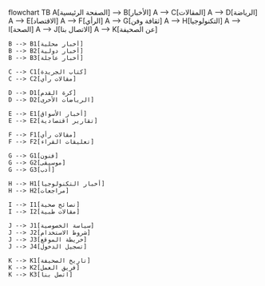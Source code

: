 flowchart TB
    A[الصفحة الرئيسية] --> B[الأخبار]
    A --> C[المقالات]
    A --> D[الرياضة]
    A --> E[الاقتصاد]
    A --> F[الرأي]
    A --> G[ثقافة وفن]
    A --> H[التكنولوجيا]
    A --> I[الصحة]
    A --> J[الاتصال بنا]
    A --> K[عن الصحيفة]

    B --> B1[أخبار محلية]
    B --> B2[أخبار دولية]
    B --> B3[أخبار عاجلة]

    C --> C1[كتاب الجريدة]
    C --> C2[مقالات رأي]

    D --> D1[كرة القدم]
    D --> D2[الرياضات الأخرى]

    E --> E1[أخبار الأسواق]
    E --> E2[تقارير اقتصادية]

    F --> F1[مقالات رأي]
    F --> F2[تعليقات القراء]

    G --> G1[فنون]
    G --> G2[موسيقى]
    G --> G3[أدب]

    H --> H1[أخبار التكنولوجيا]
    H --> H2[مراجعات]

    I --> I1[نصائح صحية]
    I --> I2[مقالات طبية]

    J --> J1[سياسة الخصوصية]
    J --> J2[شروط الاستخدام]
    J --> J3[خريطة الموقع]
    J --> J4[تسجيل الدخول]

    K --> K1[تاريخ الصحيفة]
    K --> K2[فريق العمل]
    K --> K3[اتصل بنا]

